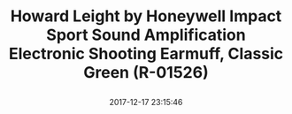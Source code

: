 ---
title: > #shorten me
  Howard Leight by Honeywell Impact Sport Sound Amplification Electronic Shooting Earmuff, Classic Green (R-01526)
name: >
  Howard Leight by Honeywell Impact Sport Sound Amplification Electronic Shooting Earmuff, Classic Green (R-01526)
date: "2017-12-17 23:15:46"
buy_now: "https://www.amazon.com/Howard-Leight-Amplification-Electronic-R-01526/dp/B001T7QJ9O?psc=1&SubscriptionId=AKIAIA5RBQIWQVTCUEUQ&tag=coldcutdeals-20&linkCode=xm2&camp=2025&creative=165953&creativeASIN=B001T7QJ9O"
description_markdown: >-

  - Built-in directional microphones amplify range commands and other ambient sounds to a safe 82 dB, providing more natural listening and enhanced communication

  - Actively listens and automatically shuts off amplification when ambient sound reaches 82 dB; Noise Reduction Rating (NRR): 22

  - Features low profile earcups for firearm stock clearance; adjustable headband for secure fit; compact folding design for convenient storage; classic green color

  - Includes AUX input and 3.5 mm connection cord for MP3 players and scanners

  - Includes 2 AAA batteries; automatic shut-off feature after 4 hours increases battery life; approximately 350 hours of battery life; works well and long with Polaroid AAA Batteries


tweet_id_str: "942533808359919616"
price: "$73.95"
list_price: ""
deal_price: ""
you_save: ""
asin: "B001T7QJ9O"
image: "https://images-na.ssl-images-amazon.com/images/I/41jomi%2B5tbL.jpg"
---